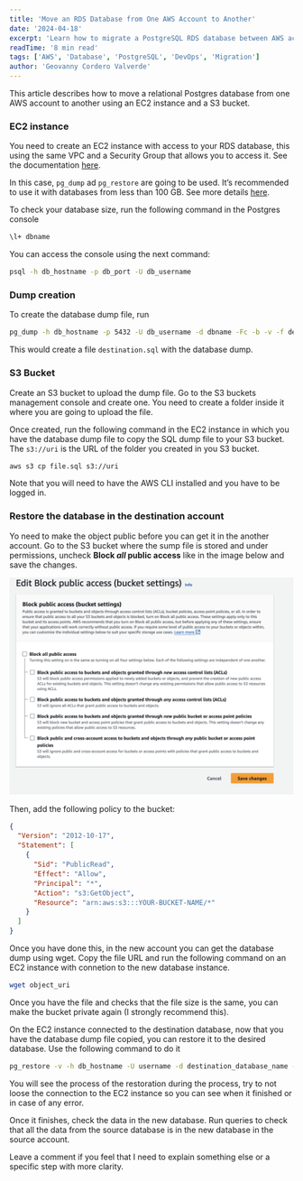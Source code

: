 ```yaml
---
title: 'Move an RDS Database from One AWS Account to Another'
date: '2024-04-18'
excerpt: 'Learn how to migrate a PostgreSQL RDS database between AWS accounts using EC2, S3, and pg_dump/pg_restore tools. A step-by-step guide for databases under 100GB.'
readTime: '8 min read'
tags: ['AWS', 'Database', 'PostgreSQL', 'DevOps', 'Migration']
author: 'Geovanny Cordero Valverde'
---
```


This article describes how to move a relational Postgres database from one AWS account to another using an EC2 instance
and a S3 bucket.

### EC2 instance

You need to create an EC2 instance with access to your RDS database, this using the same VPC and a Security Group that
allows you to access it. See the
documentation [here](https://docs.aws.amazon.com/AWSEC2/latest/WindowsGuide/tutorial-connect-ec2-instance-to-rds-database.html).

In this case, `pg_dump` ad `pg_restore` are going to be used. It’s recommended to use it with databases from less than
100 GB. See more
details [here](https://docs.aws.amazon.com/dms/latest/sbs/chap-manageddatabases.postgresql-rds-postgresql-full-load-pd_dump.html).

To check your database size, run the following command in the Postgres console

```bash
\l+ dbname
```

You can access the console using the next command:

```bash
psql -h db_hostname -p db_port -U db_username
```

### Dump creation

To create the database dump file, run

```bash
pg_dump -h db_hostname -p 5432 -U db_username -d dbname -Fc -b -v -f destination.sql
```

This would create a file `destination.sql` with the database dump.

### S3 Bucket

Create an S3 bucket to upload the dump file. Go to the S3 buckets management console and create one. You need to create
a folder inside it where you are going to upload the file.

Once created, run the following command in the EC2 instance in which you have the database dump file to copy the SQL
dump file to your S3 bucket. The `s3://uri` is the URL of the folder you created in you S3 bucket.

```bash
aws s3 cp file.sql s3://uri
```

Note that you will need to have the AWS CLI installed and you have to be logged in.

### Restore the database in the destination account

Yo need to make the object public before you can get it in the another account. Go to the S3 bucket where the sump file
is stored and under permissions, uncheck **Block _all_ public access** like in the image below and save the changes.

<img src="/images/s3_permissions.png" width=750>

Then, add the following policy to the bucket:

```json
{
  "Version": "2012-10-17",
  "Statement": [
    {
      "Sid": "PublicRead",
      "Effect": "Allow",
      "Principal": "*",
      "Action": "s3:GetObject",
      "Resource": "arn:aws:s3:::YOUR-BUCKET-NAME/*"
    }
  ]
}
```

Once you have done this, in the new account you can get the database dump using wget. Copy the file URL and run the
following command on an EC2 instance with connetion to the new database instance.

```bash
wget object_uri
```

Once you have the file and checks that the file size is the same, you can make the bucket private again (I strongly
recommend this).

On the EC2 instance connected to the destination database, now that you have the database dump file copied, you can
restore it to the desired database. Use the following command to do it

```bash
pg_restore -v -h db_hostname -U username -d destination_database_name -j 2 dumpfilelocation.sql
```

You will see the process of the restoration during the process, try to not loose the connection to the EC2 instance so
you can see when it finished or in case of any error.

Once it finishes, check the data in the new database. Run queries to check that all the data from the source database is
in the new database in the source account.

Leave a comment if you feel that I need to explain something else or a specific step with more clarity.
